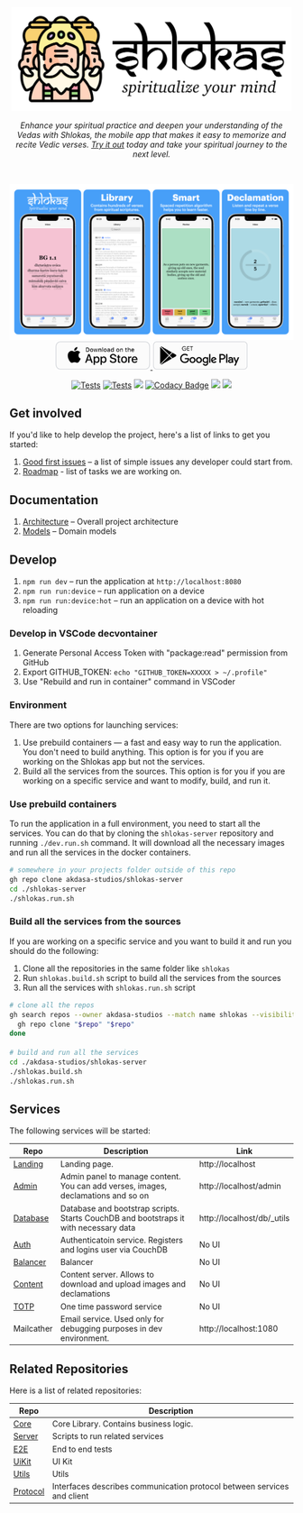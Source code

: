 <p align="center">
    <img src="docs/logo.svg" height="184px"/>
</p>

<p align="center"><i>Enhance your spiritual practice and deepen your understanding of the Vedas with Shlokas, the mobile app that makes it easy to memorize and recite Vedic verses. <a href='https://shlokas.app'>Try it out</a> today and take your spiritual journey to the next level.</i></p><br>

<p align="center">
  <a href="https://shlokas.app">
    <img src="docs/showcase.png"/>
  </a>
  <a href="https://apps.apple.com/rs/app/learn-shlokas/id1663506324">
    <img src="docs/download-app-store.png" height="50">
  </a>
  <a href="https://play.google.com/store/apps/details?id=com.akdasa.shlokas">
    <img src="docs/download-google-play.png" height="50">
  </a>
</p>


<p align="center">
  <a href="https://github.com/akdasa-studios/shlokas/actions/workflows/tests.yml"><img src="https://github.com/akdasa-studios/shlokas/actions/workflows/tests.yml/badge.svg" alt="Tests"></a>
  <a href="https://github.com/akdasa-studios/shlokas-e2e/actions/workflows/tests-nightly.yml"><img src="https://github.com/akdasa-studios/shlokas-e2e/actions/workflows/tests-nightly.yml/badge.svg?event=schedule" alt="Tests"></a>
  <a href="https://codecov.io/gh/akdasa-studios/shlokas"><img src="https://codecov.io/gh/akdasa-studios/shlokas/branch/main/graph/badge.svg?token=QUAOR54W17"/></a>
  <a href="https://www.codacy.com/gh/akdasa-studios/shlokas/dashboard?utm_source=github.com&amp;utm_medium=referral&amp;utm_content=akdasa-studios/shlokas&amp;utm_campaign=Badge_Grade"><img src="https://app.codacy.com/project/badge/Grade/45de0ace9ee248c9a7b722035dbb4657" alt="Codacy Badge"></a>
  <a href="https://github.com/akdasa-**studios**/shlokas/issues?q=is%3Aissue+is%3Aopen+label%3A%22good+first+issue%22"><img src="https://img.shields.io/github/issues/akdasa-studios/shlokas/good%20first%20issue"></a>
  <a title="Crowdin" target="_blank" href="https://crowdin.com/project/shlokas"><img src="https://badges.crowdin.net/shlokas/localized.svg"></a>
  <!--
  <a href="https://app.netlify.com/sites/shlokas-staging/deploys"><img src="https://api.netlify.com/api/v1/badges/c005fb9b-d8a8-410e-ae86-89e3dc213202/deploy-status" alt="Netlify Status"></a>-->
</p>


## Get involved
If you'd like to help develop the project, here's a list of links to get you started:

1. [Good first issues](https://github.com/akdasa-studios/shlokas/issues?q=is%3Aissue+is%3Aopen+label%3A%22good+first+issue%22) – a list of simple issues any developer could start from.
2. [Roadmap](https://github.com/orgs/akdasa-studios/projects/1/views/7) - list of tasks we are working on.


## Documentation
1. [Architecture](./docs/architecture.md) – Overall project architecture
1. [Models](./docs/models.md) – Domain models

## Develop
1. `npm run dev` – run the application at `http://localhost:8080`
2. `npm run run:device` – run application on a device
3. `npm run run:device:hot` – run an application on a device with hot reloading

### Develop in VSCode decvontainer
1. Generate Personal Access Token with "package:read" permission from GitHub
2. Export GITHUB_TOKEN: `echo "GITHUB_TOKEN=XXXXX > ~/.profile"`
3. Use "Rebuild and run in container" command in VSCoder

### Environment
There are two options for launching services:
1. Use prebuild containers — a fast and easy way to run the application. You don't need to build anything. This option is for you if you are working on the Shlokas app but not the services.
2. Build all the services from the sources. This option is for you if you are working on a specific service and want to modify, build, and run it.

### Use prebuild containers
To run the application in a full environment, you need to start all the services. You can do that by cloning the `shlokas-server` repository and running `./dev.run.sh` command.
It will download all the necessary images and run all the services in the docker containers.

```sh
# somewhere in your projects folder outside of this repo
gh repo clone akdasa-studios/shlokas-server
cd ./shlokas-server
./shlokas.run.sh
```

### Build all the services from the sources
If you are working on a specific service and you want to build it and run you should do the following:

1. Clone all the repositories in the same folder like `shlokas`
2. Run `shlokas.build.sh` script to build all the services from the sources
4. Run all the services with `shlokas.run.sh` script

```bash
# clone all the repos
gh search repos --owner akdasa-studios --match name shlokas --visibility public | while read -r repo _; do
  gh repo clone "$repo" "$repo"
done

# build and run all the services
cd ./akdasa-studios/shlokas-server
./shlokas.build.sh
./shlokas.run.sh
```

## Services

The following services will be started:

| Repo                                                           | Description                                                                          | Link                       |
| -------------------------------------------------------------- | ------------------------------------------------------------------------------------ | -------------------------- |
| [Landing](https://github.com/akdasa-studios/shlokas-landing)   | Landing page.                                                                        | http://localhost           |
| [Admin](https://github.com/akdasa-studios/shlokas-admin)       | Admin panel to manage content. You can add verses, images, declamations and so on    | http://localhost/admin     |
| [Database](https://github.com/akdasa-studios/shlokas-db)       | Database and bootstrap scripts. Starts CouchDB and bootstraps it with necessary data | http://localhost/db/_utils |
| [Auth](https://github.com/akdasa-studios/shlokas-auth)         | Authenticatoin service. Registers and logins user via CouchDB                        | No UI                      |
| [Balancer](https://github.com/akdasa-studios/shlokas-balancer) | Balancer                                                                             | No UI                      |
| [Content](https://github.com/akdasa-studios/shlokas-content)   | Content server. Allows to download and upload images and declamations                | No UI                      |
| [TOTP](https://github.com/akdasa-studios/shlokas-totp)         | One time password service                                                            | No UI                      |
| Mailcather                                                     | Email service. Used only for debugging purposes in dev environment.                  | http://localhost:1080      |


## Related Repositories

Here is a list of related repositories:

| Repo                                                           | Description                                                             |
| -------------------------------------------------------------- | ----------------------------------------------------------------------- |
| [Core](https://github.com/akdasa-studios/shlokas-core)         | Core Library. Contains business logic.                                  |
| [Server](https://github.com/akdasa-studios/shlokas-server)     | Scripts to run related services                                         |
| [E2E](https://github.com/akdasa-studios/shlokas-e2e)           | End to end tests                                                        |
| [UiKit](https://github.com/akdasa-studios/shlokas-uikit)       | UI Kit                                                                  |
| [Utils](https://github.com/akdasa-studios/shlokas-utils)       | Utils                                                                   |
| [Protocol](https://github.com/akdasa-studios/shlokas-protocol) | Interfaces describes communication protocol between services and client |
